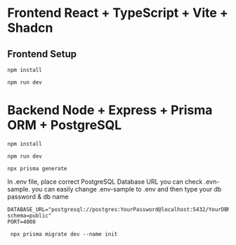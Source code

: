 # Frontend React + TypeScript + Vite + Shadcn

## Frontend Setup

```
npm install
```

```
npm run dev
```

# Backend Node + Express + Prisma ORM + PostgreSQL

```
npm install
```

```
npm run dev
```

```
npx prisma generate
```

In .env file, place correct PostgreSQL Database URL
you can check .evn-sample.
you can easily change .env-sample to .env and then type your db password & db name

```
DATABASE_URL="postgresql://postgres:YourPassword@localhost:5432/YourDBName?schema=public"
PORT=4000
```

```
 npx prisma migrate dev --name init
```

```npm run dev

```
